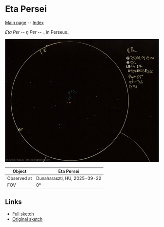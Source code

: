 # Eta Persei

[Main page](../index.md) -- [Index](../pages/obj_index.md)

_Eta Per_ -- _η Per_ -- _ in Perseus_  

![Eta Persei](../img/eta-per-20250922.jpg)

Object | Eta Persei
-|-
Observed at | Dunaharaszti, HU, 2025-09-22
FOV | 0°


## Links

- [Full sketch](../img/eta-per-epsilon-per-20250922.jpg)
- [Original sketch](../scan/20250922010521_002.jpg)
